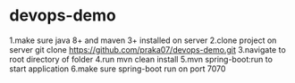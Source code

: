 # devops-demo

1.make sure java 8+ and maven 3+ installed on server
2.clone project on server git clone https://github.com/praka07/devops-demo.git
3.navigate to root directory of folder
4.run mvn clean install
5.mvn spring-boot:run to start application
6.make sure spring-boot run on port 7070 
 
